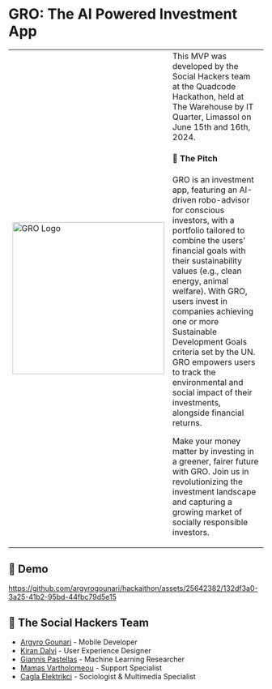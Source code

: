 # GRO: The AI Powered Investment App

<table>
<tr>
<td width="300">
<img src="https://github.com/argyrogounari/hackaithon/blob/main/assets/githubscreenshots/logo.png" alt="GRO Logo" width="300">
</td>
<td>
This MVP was developed by the Social Hackers team at the Quadcode Hackathon, held at The Warehouse by IT Quarter, Limassol on June 15th and 16th, 2024.

<h4>📢 The Pitch</h4>
<p>
GRO is an investment app, featuring an AI-driven robo-advisor for conscious investors, with a portfolio tailored to combine the users’ financial goals with their sustainability values (e.g., clean energy, animal welfare). With GRO, users invest in companies achieving one or more Sustainable Development Goals criteria set by the UN. GRO empowers users to track the environmental and social impact of their investments, alongside financial returns.
</p>
<p>
Make your money matter by investing in a greener, fairer future with GRO. Join us in revolutionizing the investment landscape and capturing a growing market of socially responsible investors.
</p>
</td>
</tr>
</table>

## 📸 Demo

https://github.com/argyrogounari/hackaithon/assets/25642382/132df3a0-3a25-41b2-95bd-44fbc79d5e15

## 👥 The Social Hackers Team

- [Argyro Gounari](https://www.linkedin.com/in/argyro-gounari/) - Mobile Developer
- [Kiran Dalvi](https://www.linkedin.com/in/kirandalvi91/) - User Experience Designer
- [Giannis Pastellas](https://www.linkedin.com/in/giannis-pastellas-a420611a6/) - Machine Learning Researcher
- [Mamas Vartholomeou](https://www.linkedin.com/in/mamas-vartholomeou-b25031183/) - Support Specialist
- [Cagla Elektrikci](https://www.linkedin.com/in/cagla-elektrikci/) - Sociologist & Multimedia Specialist
